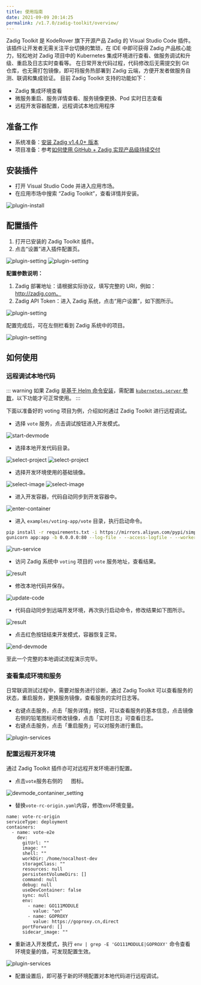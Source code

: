 ```yaml
---
title: 使用指南
date: 2021-09-09 20:14:25
permalink: /v1.7.0/zadig-toolkit/overview/
---
```


Zadig Toolkit 是 KodeRover 旗下开源产品 Zadig 的 Visual Studio Code 插件。
该插件让开发者无需关注平台切换的繁琐，在 IDE 中即可获得 Zadig 产品核心能力，轻松地对 Zadig 项目中的 Kubernetes 集成环境进行查看、做服务调试和升级、重启及日志实时查看等。
在日常开发代码过程，代码修改后无需提交到 Git 仓库，也无需打包镜像，即可将服务热部署到 Zadig 云端，方便开发者做服务自测、联调和集成验证。
目前 Zadig Toolkit 支持的功能如下：
- Zadig 集成环境查看
- 微服务重启、服务详情查看、服务镜像更换、Pod 实时日志查看
- 远程开发容器配置，远程调试本地应用程序

## 准备工作
- 系统准备：[安装 Zadig v1.4.0+ 版本](https://docs.koderover.com/zadig/install/overview/)
- 项目准备：参考[如何使用 GitHub + Zadig 实现产品级持续交付](https://www.koderover.com/tutorials/codelabs/GitHub/index.html?index=..%2F..index#0)

## 安装插件
- 打开 Visual Studio Code 并进入应用市场。
- 在应用市场中搜索 “Zadig Toolkit”，查看详情并安装。

![plugin-install](./_images/plugin_install.png)

## 配置插件
1. 打开已安装的 Zadig Toolkit 插件。
2. 点击“设置”进入插件配置页。

![plugin-setting](./_images/plugin_setting_1.png)
![plugin-setting](./_images/plugin_setting_2.png)

**配置参数说明：**
1. Zadig 部署地址：请根据实际协议，填写完整的 URI，例如：http://zadig.com。
2. Zadig API Token：进入 Zadig 系统，点击“用户设置”，如下图所示。

![plugin-setting](./_images/plugin_setting_3.png)

配置完成后，可在左侧栏看到 Zadig 系统中的项目。

![plugin-setting](./_images/plugin_setting_4.png)

## 如何使用
### 远程调试本地代码

::: warning
如果 Zadig 是[基于 Helm 命令安装](/install/helm-deploy/)，需配置 [`kubernetes.server` 参数](/install/helm-deploy/#其他参数)，以下功能才可正常使用。
:::

下面以准备好的 voting 项目为例，介绍如何通过 Zadig Toolkit 进行远程调试。
- 选择 `vote` 服务，点击调试按钮进入开发模式。

![start-devmode](./_images/plugin_start_devmode.png)

- 选择本地开发代码目录。

![select-project](./_images/plugin_select_project_1.png)
![select-project](./_images/plugin_select_project_2.png)

- 选择开发环境使用的基础镜像。

![select-image](./_images/plugin_select_image_1.png)
![select-image](./_images/plugin_select_image_2.png)

- 进入开发容器，代码自动同步到开发容器中。

![enter-container](./_images/plugin_enter_container.png)

- 进入 `examples/voting-app/vote` 目录，执行启动命令。
```bash
pip install -r requirements.txt -i https://mirrors.aliyun.com/pypi/simple/
gunicorn app:app -b 0.0.0.0:80 --log-file - --access-logfile - --workers 4 --keep-alive 0
```
![run-service](./_images/plugin_run_service.png)

- 访问 Zadig 系统中 `voting` 项目的 `vote` 服务地址，查看结果。

![result](./_images/plugin_result_1.png)

- 修改本地代码并保存。

![update-code](./_images/plugin_update_code.png)

- 代码自动同步到远端开发环境，再次执行启动命令，修改结果如下图所示。

![result](./_images/plugin_result_2.png)

- 点击红色按钮结束开发模式，容器恢复正常。

![end-devmode](./_images/plugin_end_devmod.png)


至此一个完整的本地调试流程演示完毕。

### 查看集成环境和服务
日常联调测试过程中，需要对服务进行诊断，通过 Zadig Toolkit 可以查看服务的状态，重启服务，更换服务镜像，查看服务的实时日志等。
- 右键点击服务，点击「服务详情」按钮，可以查看服务的基本信息，点击镜像右侧的铅笔图标可修改镜像，点击「实时日志」可查看日志。
- 右键点击服务，点击「重启服务」可以对服务进行重启。

![plugin-services](./_images/plugin_services.png)

### 配置远程开发环境
通过 Zadig Toolkit 插件亦可对远程开发环境进行配置。
- 点击`vote`服务右侧的 <img style="width:15px; height:15px" src="./_images/devmode_container_setting_avatar.svg"></img> 图标。

![devmode_contaniner_setting](./_images/devmode_contaniner_setting.png)
- 替换`vote-rc-origin.yaml`内容，修改`env`环境变量。

```
name: vote-rc-origin
serviceType: deployment
containers:
  - name: vote-e2e
    dev:
      gitUrl: ""
      image: ""
      shell: ""
      workDir: /home/nocalhost-dev
      storageClass: ""
      resources: null
      persistentVolumeDirs: []
      command: null
      debug: null
      useDevContainer: false
      sync: null
      env:
        - name: GO111MODULE
          value: "on"
        - name: GOPROXY
          value: https://goproxy.cn,direct
      portForward: []
      sidecar_image: ""
```
- 重新进入开发模式，执行 `env | grep -E 'GO111MODULE|GOPROXY'` 命令查看环境变量的值，可发现配置生效。

![plugin-services](./_images/plugin_dev_config_effect.png)

- 配置设置后，即可基于新的环境配置对本地代码进行远程调试。
